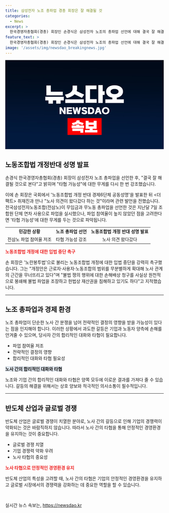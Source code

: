 ```yaml
---
title: 삼성전자 노조 총파업 경총 회장은 잘 해결될 것
categories:
  - News
excerpt: >
  한국경영자총협회(경총) 회장인 손경식은 삼성전자 노조의 총파업 선언에 대해 결국 잘 해결될 것으로 본다고 전망하며 타협 가능성을 언급했다. 손 회장은 경제6단체 공동성명 발표 후 기자회견에서 노동조합법 개정에 반대하며 이른바 노란봉투법으로 불리는 개정안을 강력히 촉구했다. 노조측의 파업 조치에 대해 글로벌 경쟁 심화 상황과 함께 타협 가능성을 강조하며 관심을 촉구했다.
feature_text: >
  한국경영자총협회(경총) 회장인 손경식은 삼성전자 노조의 총파업 선언에 대해 결국 잘 해결될 것으로 본다고 전망하며 타협 가능성을 언급했다. 손 회장은 경제6단체 공동성명 발표 후 기자회견에서 노동조합법 개정에 반대하며 이른바 노란봉투법으로 불리는 개정안을 강력히 촉구했다. 노조측의 파업 조치에 대해 글로벌 경쟁 심화 상황과 함께 타협 가능성을 강조하며 관심을 촉구했다.
image: '/assets/img/newsdao_breakingnews.jpg'
---
```


<p><img src="/assets/img/newsdao_breakingnews.jpg" alt="pcversion 속보" /></p>

<h2 data-ke-size="size26">노동조합법 개정반대 성명 발표</h2>

<p data-ke-size="size16">손경식 한국경영자총협회(경총) 회장이 삼성전자 노조 총파업을 선언한 후, "결국 잘 해결될 것으로 본다"고 밝히며 "타협 가능성"에 대한 무게를 다시 한 번 강조했습니다.</p>

<p data-ke-size="size16">이에 손 회장은 국회에서 '노동조합법 개정 반대 경제6단체 공동성명'을 발표한 뒤 <더팩트> 취재진과 만나 "노사 의견이 왔다갔다 하는 것"이라며 관련 발언을 전했습니다. 전국삼성전자노동조합(전삼노)이 무임금과 무노동 총파업을 선언한 것은 지난달 7일 조합원 단체 연차 사용으로 파업을 실시했으나, 파업 참여율이 높지 않았던 점을 고려한다면 '타협 가능성'에 대한 무게를 두는 것으로 파악됩니다.</p>

<table>
  <tr>
    <td style="text-align: center; height: 17px;"><b>민감한 상황</b></td>
    <td style="text-align: center; height: 17px;"><b>노조 총파업 선언</b></td>
    <td style="text-align: center; height: 17px;"><b>노동조합법 개정 반대 성명 발표</b></td>
  </tr>
  <tr>
    <td style="text-align: center;">전삼노 파업 참여율 저조</td>
    <td style="text-align: center;">타협 가능성 강조</td>
    <td style="text-align: center;">노사 의견 왔다갔다</td>
  </tr>
</table>

<p><b><span style="color: #ee2323;">노동조합법 개정에 대한 입법 중단 촉구</span></b></p>

<p data-ke-size="size16">손 회장은 '노란봉투법'으로 불리는 노동조합법 개정에 대한 입법 중단을 강력히 촉구했습니다. 그는 "개정안은 근로자·사용자·노동조합의 범위를 무분별하게 확대해 노사 관계의 근간을 무너뜨리고 있다"며 "불법 쟁의 행위에 대한 손해배상 청구를 사실상 원천적으로 봉쇄해 불법 파업을 조장하고 헌법상 재산권을 침해하고 있기도 하다"고 지적했습니다.</p>

<hr>

<h2 data-ke-size="size26">노조 총파업과 경제 환경</h2>

<p data-ke-size="size16">노조 총파업이 단순한 노사 간 분쟁을 넘어 전략적인 결정의 영향을 받을 가능성이 있다는 점을 인지해야 합니다. 이러한 상황에서 과도한 갈등은 기업과 노동자 양측에 손해를 안겨줄 수 있으며, 당사자 간의 합리적인 대화와 타협이 필요합니다.</p>

<ul>
  <li>파업 참여율 저조</li>
  <li>전략적인 결정의 영향</li>
  <li>합리적인 대화와 타협 필요성</li>
</ul>

<p><b><span style="background-color: #21538527;">노사 간의 합리적인 대화와 타협</span></b></p>

<p data-ke-size="size16">노조와 기업 간의 합리적인 대화와 타협은 양쪽 모두에 이로운 결과를 가져다 줄 수 있습니다. 갈등의 해결을 위해서는 상호 양보와 적극적인 의사소통이 필수적입니다.</p>

<hr>

<h2 data-ke-size="size26">반도체 산업과 글로벌 경쟁</h2>

<p data-ke-size="size16">반도체 산업은 글로벌 경쟁이 치열한 분야로, 노사 간의 갈등으로 인해 기업의 경쟁력이 약화되는 것은 바람직하지 않습니다. 따라서 노사 간의 타협을 통해 안정적인 경영환경을 유지하는 것이 중요합니다.</p>

<ul>
  <li>글로벌 경쟁 치열</li>
  <li>기업 경쟁력 약화 우려</li>
  <li>노사 타협의 중요성</li>
</ul>

<p><b><span style="color: #ee2323;">노사 타협으로 안정적인 경영환경 유지</span></b></p>

<p data-ke-size="size16">반도체 산업의 특성을 고려할 때, 노사 간의 타협은 기업의 안정적인 경영환경을 유지하고 글로벌 시장에서의 경쟁력을 강화하는 데 중요한 역할을 할 수 있습니다.</p>

<p data-ke-size="size16">&nbsp;</p>
실시간 뉴스 속보는, <a href="https://newsdao.kr" rel="dofollow">https://newsdao.kr</a>


